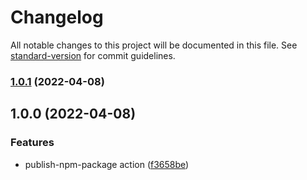 # Changelog

All notable changes to this project will be documented in this file. See [standard-version](https://github.com/conventional-changelog/standard-version) for commit guidelines.

### [1.0.1](https://github.com/archilogic-com/actions/compare/v1.0.0...v1.0.1) (2022-04-08)

## 1.0.0 (2022-04-08)


### Features

* publish-npm-package action ([f3658be](https://github.com/archilogic-com/actions/commit/f3658bebc92c83319824d49e2c60b82d861b4142))
